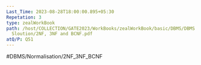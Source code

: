```yaml
---
Last_Time: 2023-08-28T18:00:00.895+05:30
Repetation: 3
type: zealWorkBook
path: /host/COLLECTION/GATE2023/WorkBooks/zealWorkBook/basic/DBMS/DBMS Shee
  Sloution/2NF, 3NF and BCNF.pdf
atQ/P: Q51
---
```

#DBMS/Normalisation/2NF_3NF_BCNF

